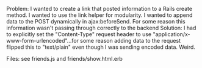 Problem: I wanted to create a link that posted information to a Rails create method. I wanted to use the link helper for modularity. I wanted to append data to the POST dynamically in ajax:beforeSend. For some reason this information wasn't passing through correctly to the backend
Solution: I had to explicitly set the "Content-Type" request header to use "application/x-www-form-urlencoded"...for some reason adding data to the request flipped this to "text/plain" even though I was sending encoded data. Weird.

Files: see friends.js and friends/show.html.erb